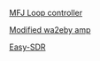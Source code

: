 [MFJ Loop controller](https://github.com/tmiw/MFJLoopController)

[Modified wa2eby amp](https://github.com/profdc9/QRPAmplifier)

[Easy-SDR](https://github.com/IgrikXD/Easy-SDR)
